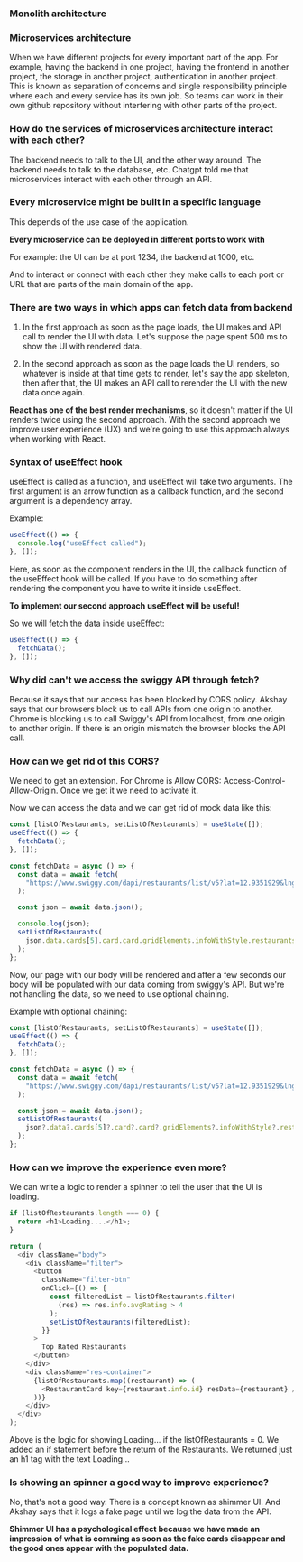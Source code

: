 ### Monolith architecture

### Microservices architecture

When we have different projects for every important part of the app. For example, having the backend in one project, having the frontend in another project, the storage in another project, authentication in another project. This is known as separation of concerns and single responsibility principle where each and every service has its own job. So teams can work in their own github repository without interfering with other parts of the project.

### How do the services of microservices architecture interact with each other?

The backend needs to talk to the UI, and the other way around. The backend needs to talk to the database, etc. Chatgpt told me that microservices interact with each other through an API.

### Every microservice might be built in a specific language

This depends of the use case of the application.

**Every microservice can be deployed in different ports to work with**

For example: the UI can be at port 1234, the backend at 1000, etc.

And to interact or connect with each other they make calls to each port or URL that are parts of the main domain of the app.

### There are two ways in which apps can fetch data from backend

1. In the first approach as soon as the page loads, the UI makes and API call to render the UI with data. Let's suppose the page spent 500 ms to show the UI with rendered data.

2. In the second approach as soon as the page loads the UI renders, so whatever is inside at that time gets to render, let's say the app skeleton, then after that, the UI makes an API call to rerender the UI with the new data once again.

**React has one of the best render mechanisms**, so it doesn't matter if the UI renders twice using the second approach. With the second approach we improve user experience (UX) and we're going to use this approach always when working with React.

### Syntax of useEffect hook

useEffect is called as a function, and useEffect will take two arguments. The first argument is an arrow function as a callback function, and the second argument is a dependency array.

Example:

```js
useEffect(() => {
  console.log("useEffect called");
}, []);
```

Here, as soon as the component renders in the UI, the callback function of the useEffect hook will be called. If you have to do something after rendering the component you have to write it inside useEffect.

**To implement our second approach useEffect will be useful!**

So we will fetch the data inside useEffect:

```js
useEffect(() => {
  fetchData();
}, []);
```

### Why did can't we access the swiggy API through fetch?

Because it says that our access has been blocked by CORS policy. Akshay says that our browsers block us to call APIs from one origin to another. Chrome is blocking us to call Swiggy's API from localhost, from one origin to another origin. If there is an origin mismatch the browser blocks the API call.

### How can we get rid of this CORS?

We need to get an extension. For Chrome is Allow CORS: Access-Control-Allow-Origin. Once we get it we need to activate it.

Now we can access the data and we can get rid of mock data like this:

```js
const [listOfRestaurants, setListOfRestaurants] = useState([]);
useEffect(() => {
  fetchData();
}, []);

const fetchData = async () => {
  const data = await fetch(
    "https://www.swiggy.com/dapi/restaurants/list/v5?lat=12.9351929&lng=77.62448069999999&is-seo-homepage-enabled=true&page_type=DESKTOP_WEB_LISTING"
  );

  const json = await data.json();

  console.log(json);
  setListOfRestaurants(
    json.data.cards[5].card.card.gridElements.infoWithStyle.restaurants
  );
};
```

Now, our page with our body will be rendered and after a few seconds our body will be populated with our data coming from swiggy's API. But we're not handling the data, so we need to use optional chaining.

Example with optional chaining:

```js
const [listOfRestaurants, setListOfRestaurants] = useState([]);
useEffect(() => {
  fetchData();
}, []);

const fetchData = async () => {
  const data = await fetch(
    "https://www.swiggy.com/dapi/restaurants/list/v5?lat=12.9351929&lng=77.62448069999999&is-seo-homepage-enabled=true&page_type=DESKTOP_WEB_LISTING"
  );

  const json = await data.json();
  setListOfRestaurants(
    json?.data?.cards[5]?.card?.card?.gridElements?.infoWithStyle?.restaurants
  );
};
```

### How can we improve the experience even more?

We can write a logic to render a spinner to tell the user that the UI is loading.

```js
if (listOfRestaurants.length === 0) {
  return <h1>Loading....</h1>;
}

return (
  <div className="body">
    <div className="filter">
      <button
        className="filter-btn"
        onClick={() => {
          const filteredList = listOfRestaurants.filter(
            (res) => res.info.avgRating > 4
          );
          setListOfRestaurants(filteredList);
        }}
      >
        Top Rated Restaurants
      </button>
    </div>
    <div className="res-container">
      {listOfRestaurants.map((restaurant) => (
        <RestaurantCard key={restaurant.info.id} resData={restaurant} />
      ))}
    </div>
  </div>
);
```

Above is the logic for showing Loading... if the listOfRestaurants = 0. We added an if statement before the return of the Restaurants. We returned just an h1 tag with the text Loading...

### Is showing an spinner a good way to improve experience?

No, that's not a good way. There is a concept known as shimmer UI. And Akshay says that it logs a fake page until we log the data from the API.

**Shimmer UI has a psychological effect because we have made an impression of what is comming as soon as the fake cards disappear and the good ones appear with the populated data.**
